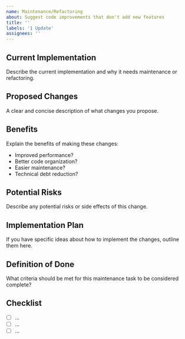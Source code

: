 ```yaml
---
name: Maintenance/Refactoring
about: Suggest code improvements that don't add new features
title: ''
labels: '1 Update'
assignees: ''
---
```


## Current Implementation
Describe the current implementation and why it needs maintenance or refactoring.

## Proposed Changes
A clear and concise description of what changes you propose.

## Benefits
Explain the benefits of making these changes:
- Improved performance?
- Better code organization?
- Easier maintenance?
- Technical debt reduction?

## Potential Risks
Describe any potential risks or side effects of this change.

## Implementation Plan
If you have specific ideas about how to implement the changes, outline them here.

## Definition of Done
What criteria should be met for this maintenance task to be considered complete?

## Checklist
- [ ] ...
- [ ] ...
- [ ] ...
